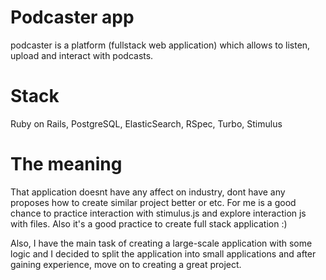 # Podcaster app

podcaster is a platform (fullstack web application) which allows to listen, upload and interact with podcasts.

# Stack

Ruby on Rails, PostgreSQL, ElasticSearch, RSpec, Turbo, Stimulus

# The meaning

That application doesnt have any affect on industry, dont have any proposes how to create similar project better or etc. For me is a good chance to practice interaction with stimulus.js and explore interaction js with files. Also it's a good practice to create full stack application :)

Also, I have the main task of creating a large-scale application with some logic and I decided to split the application into small applications and after gaining experience, move on to creating a great project.
